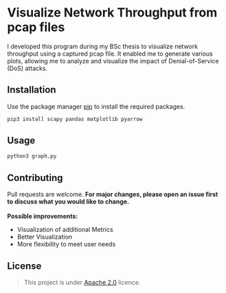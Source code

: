 # Visualize Network Throughput from pcap files

I developed this program during my BSc thesis to visualize network throughput using a captured pcap file. It enabled me to generate various plots, allowing me to analyze and visualize the impact of Denial-of-Service (DoS) attacks.

## Installation

Use the package manager [pip](https://pip.pypa.io/en/stable/) to install the required packages.

```bash
pip3 install scapy pandas matplotlib pyarrow
```

## Usage

```bash
python3 graph.py
```

## Contributing

Pull requests are welcome. **For major changes, please open an issue first
to discuss what you would like to change.** \
\
**Possible improvements:**
- Visualization of additional Metrics
- Better Visualization
- More flexibility to meet user needs

## License

>This project is under [Apache 2.0](https://choosealicense.com/licenses/apache-2.0/) licence.
